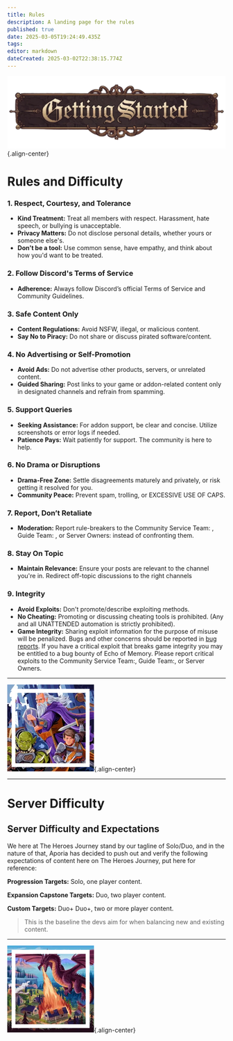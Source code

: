 ```yaml
---
title: Rules
description: A landing page for the rules
published: true
date: 2025-03-05T19:24:49.435Z
tags: 
editor: markdown
dateCreated: 2025-03-02T22:38:15.774Z
---
```


![gettingstartedbanner.webp](/gettingstartedbanner.webp){.align-center}
# **Rules and Difficulty**

### **1. Respect, Courtesy, and Tolerance**
- **Kind Treatment:** Treat all members with respect. Harassment, hate speech, or bullying is unacceptable.
- **Privacy Matters:** Do not disclose personal details, whether yours or someone else's.
- **Don't be a tool:** Use common sense, have empathy, and think about how you'd want to be treated.

### **2. Follow Discord's Terms of Service**
- **Adherence:** Always follow Discord’s official Terms of Service and Community Guidelines.

### **3. Safe Content Only**
- **Content Regulations:** Avoid NSFW, illegal, or malicious content.
- **Say No to Piracy:** Do not share or discuss pirated software/content.

### **4. No Advertising or Self-Promotion**
- **Avoid Ads:** Do not advertise other products, servers, or unrelated content.
- **Guided Sharing:** Post links to your game or addon-related content only in designated channels and refrain from spamming.

### **5. Support Queries**
- **Seeking Assistance:** For addon support, be clear and concise. Utilize screenshots or error logs if needed.
- **Patience Pays:** Wait patiently for support. The community is here to help.

### **6. No Drama or Disruptions**
- **Drama-Free Zone:** Settle disagreements maturely and privately, or risk getting it resolved for you.
- **Community Peace:** Prevent spam, trolling, or EXCESSIVE USE OF CAPS.

### **7. Report, Don’t Retaliate**
- **Moderation:** Report rule-breakers to the Community Service Team: , Guide Team: , or Server Owners: instead of confronting them.

### **8. Stay On Topic**
- **Maintain Relevance:** Ensure your posts are relevant to the channel you're in. Redirect off-topic discussions to the right channels 

### **9. Integrity**
- **Avoid Exploits:** Don't promote/describe exploiting methods.
- **No Cheating:** Promoting or discussing cheating tools is prohibited. (Any and all UNATTENDED automation is strictly prohibited).
- **Game Integrity:** Sharing exploit information for the purpose of misuse will be penalized. Bugs and other concerns should be reported in [bug reports](https://discord.com/channels/1204418766318862356/1301933112430825575). If you have a critical exploit that breaks game integrity you may be entitled to a bug bounty of Echo of Memory. Please report critical exploits to the Community Service Team:, Guide Team:, or Server Owners.

---

![pagebreak1.webp](/pagebreak1.webp){.align-center}

---

# **Server Difficulty**

## Server Difficulty and Expectations

We here at The Heroes Journey stand by our tagline of Solo/Duo, and in the nature of that, Aporia has decided to push out and verify the following expectations of content here on The Heroes Journey, put here for reference:

**Progression Targets:** Solo, one player content.

**Expansion Capstone Targets:** Duo, two player content.

**Custom Targets:** Duo+ Duo+, two or more player content.

> This is the baseline the devs aim for when balancing new and existing content.

---

![pagebreak2.webp](/pagebreak2.webp){.align-center}